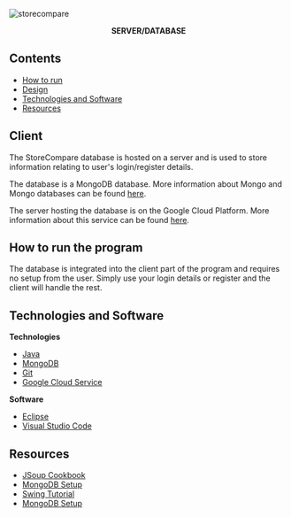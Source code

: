 ![storecompare](https://user-images.githubusercontent.com/22448079/38895768-d87f1a4c-4288-11e8-99ab-416e24d32da8.png)

<p align="center">
  <b>SERVER/DATABASE</b><br>
</p>

## Contents
* [How to run](#how-to-run-the-program)
* [Design](#design)
* [Technologies and Software](#technologies)
* [Resources](#resources)

## Client
The StoreCompare database is hosted on a server and is used to store information relating to user's login/register details.

The database is a MongoDB database. More information about Mongo and Mongo databases can be found [here](https://www.mongodb.com/company).

The server hosting the database is on the Google Cloud Platform. More information about this service can be found [here](https://cloud.google.com/).

## How to run the program
The database is integrated into the client part of the program and requires no setup from the user. Simply use your login details or register and the client will handle the rest.


## Technologies and Software
**Technologies**
- [Java](https://java.com/en/download/)
- [MongoDB](https://www.mongodb.com/)
- [Git](https://git-scm.com/)
- [Google Cloud Service](https://cloud.google.com/)

**Software**
- [Eclipse](https://www.eclipse.org/)
- [Visual Studio Code](https://code.visualstudio.com/)

## Resources
- [JSoup Cookbook](https://jsoup.org/cookbook/)
- [MongoDB Setup](https://www.tutorialspoint.com/mongodb/index.htm)
- [Swing Tutorial](https://www.tutorialspoint.com/swing/index.htm)
- [MongoDB Setup](https://www.tutorialspoint.com/mongodb/index.htm)
